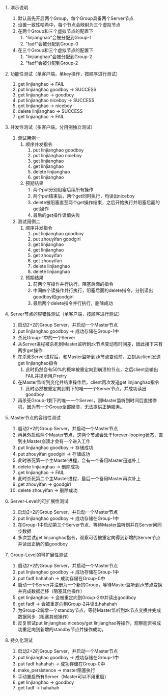 1. 演示说明
   1. 默认首先开启两个Group，每个Group具备两个Server节点
   2. 设置一致性哈希中，每个节点会映射为三个虚拟节点
   3. 在两个Group和三个虚拟节点的配置下
      1. "linjianghao"会被分配到Group-1
      2. "fadf"会被分配到Group-0
   4. 在三个Group和三个虚拟节点的配置下
      1. "linjianghao"会被分配到Group-2
      2. "fadf"会被分配到Group-2

2. 功能性测试（单客户端，单key操作，按顺序进行测试）
   1. get linjianghao -> FAIL
   2. put linjianghao goodboy -> SUCCESS
   3. get linjianghao -> goodboy
   4. put linjianghao niceboy -> SUCCESS
   5. get linjianghao -> niceboy
   6. delete linjianghao -> SUCCESS
   7. get linjianghao -> FAIL

3. 并发性测试（多客户端，分用例独立测试）
   1. 测试用例一
      1. 顺序并发指令
         1. put linjianghao goodboy
         2. put linjianghao niceboy
         3. get linjianghao
         4. get linjianghao
         5. delete linjianghao
         6. get linjianghao
      2. 预期结果
         1. 两个put分别阻塞后续所有操作
         2. 两个put结束后，两个get同时执行，均读出niceboy
         3. delete被阻塞直至两个get操作结束，之后开始执行并阻塞后面的get操作
         4. 最后的get操作读值失败
   2. 测试用例二
      1. 顺序并发指令
         1. put linjianghao goodboy
         2. put zhouyifan goodgirl
         3. get linjianghao
         4. get linjianghao
         5. get zhouyifan
         6. get zhouyifan
         7. delete linjianghao
         8. delete linjianghao
      2. 预期结果
         1. 前两个写操作并行执行，阻塞后面的指令
         2. 中间四个读操作并行执行，阻塞后面的delete指令，分别读出goodboy和goodgirl
         3. 最后两个delete指令并行执行，删除成功

4. Server节点的容错性测试（单客户端，按顺序进行测试）
   1. 启动2+2的Group Server，并启动一个Master节点
   2. put linjianghao goodboy -> 成功存储在Group-1中
   3. 杀死Group-1中的一个Server
   4. 从Server进程被杀死到Master监听到zk节点变动有时间差，因此接下来有两步get操作
   5. 在杀死Server进程后，和Master监听到zk节点变动前，立刻从client发送get linjianghao指令
      1. 此时仍然会有50%的概率被重定向到崩溃的节点，之后client会输出FAIL并提示用户retry
   6. 在Master监听到变化并结束操作后，client再次发送get linjianghao指令
      1. 此时必然被重定向到剩下的唯一一个Server节点，并成功读出goodboy
   7. 再杀死Group-1剩下的唯一一个Server，则Master监听到时间后直接停机，因为有一个Group全部崩溃，无法提供正确服务。

5. Master节点的容错性测试
   1. 启动2+2的Group Server，并启动一个Master节点
   2. 再另外启动两个Master节点，这两个节点会处于forever-looping状态，直到主Master崩溃才会有一个进入工作
   3. put linjianghao goodboy -> 存储成功
   4. put zhouyifan goodgirl -> 存储成功
   5. 此时杀死第一个主Master进程，会有一个备用Master迅速补上
   6. delete linjianghao -> 删除成功
   7. get linjianghao -> FAIL
   8. 此时杀死第二个主Master进程，最后一个备用Master再次补上
   9. get zhouyifan -> goodgirl
   10. delete zhouyifan -> 删除成功

6. Server-Level的可扩展性测试
   1. 启动2+2的Group Server，并启动一个Master节点
   2. put linjianghao goodboy -> 成功存储在Group-1中
   3. 在Group-1中启动第三个Server节点，等待Master监听到并在Server间同步数据
   4. 多次尝试get linjianghao指令，观察可否被重定向得到新增的Server节点并读出正确的值goodboy

7. Group-Level的可扩展性测试
   1. 启动2+2的Group Server，并启动一个Master节点
   2. put linjianghao goodboy -> 成功存储在Group-1中
   3. put fadf hahahah -> 成功存储在Group-0中
   4. 启动一个Server并注册为一个新的Group，等待Master监听到zk节点变换并完成数据迁移（阻塞其他操作）
   5. get linjianghao -> 会被重定向到Group-2中并读出goodboy
   6. get fadf -> 会被重定向到Group-2并读出hahahah
   7. 为Group-2新增一个standby节点，等待Master监听到zk节点变换并完成数据同步（阻塞其他操作）
   8. 反复尝试put linjianghao niceboy/get linjianghao等操作，观察能否被成功重定向到新增的standby节点并操作成功。

8. 持久化测试
   1. 启动2+2的Group Server，并启动一个Master节点
   2. put linjianghao goodboy -> 成功存储在Group-1中
   3. put fadf hahahah -> 成功存储在Group-0中
   4. make_persistence -> master阻塞执行
   5. 手动重启所有Server（Master可以不用重启）
   6. get linjianghao -> goodboy
   7. get fadf -> hahahah